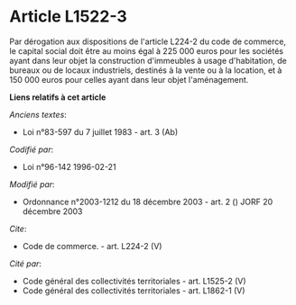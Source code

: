 # Article L1522-3

Par dérogation aux dispositions de l'article L224-2 du code de commerce, le capital social doit être au moins égal à 225 000
euros pour les sociétés ayant dans leur objet la construction d'immeubles à usage d'habitation, de bureaux ou de locaux
industriels, destinés à la vente ou à la location, et à 150 000 euros pour celles ayant dans leur objet l'aménagement.

**Liens relatifs à cet article**

_Anciens textes_:

  - Loi n°83-597 du 7 juillet 1983 - art. 3 (Ab)

_Codifié par_:

  - Loi n°96-142 1996-02-21

_Modifié par_:

  - Ordonnance n°2003-1212 du 18 décembre 2003 - art. 2 () JORF 20 décembre 2003

_Cite_:

  - Code de commerce. - art. L224-2 (V)

_Cité par_:

  - Code général des collectivités territoriales - art. L1525-2 (V)
  - Code général des collectivités territoriales - art. L1862-1 (V)
